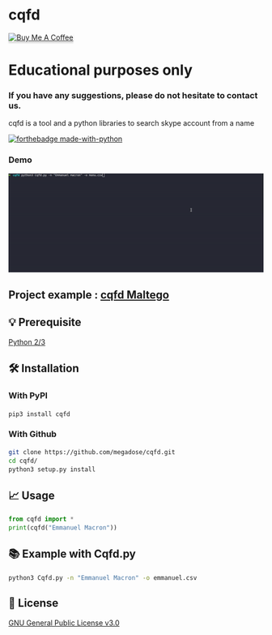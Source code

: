 # cqfd
<a href="https://www.buymeacoffee.com/megadose" target="_blank"><img src="https://www.buymeacoffee.com/assets/img/custom_images/orange_img.png" alt="Buy Me A Coffee" style="height: 41px !important;width: 174px !important;box-shadow: 0px 3px 2px 0px rgba(190, 190, 190, 0.5) !important;-webkit-box-shadow: 0px 3px 2px 0px rgba(190, 190, 190, 0.5) !important;" ></a>
# Educational purposes only
### If you have any suggestions, please do not hesitate to contact us. 
cqfd is a tool and a python libraries to search skype account from a name  

[![forthebadge made-with-python](http://ForTheBadge.com/images/badges/made-with-python.svg)](https://www.python.org/)
### Demo
![](demo.gif)
## Project example : [cqfd Maltego](https://github.com/megadose/cqfd-maltego)

## 💡 Prerequisite
   [Python 2/3](https://www.python.org/downloads/release/python-370/)
## 🛠️ Installation
### With PyPI
```pip3 install cqfd```
### With Github
```bash
git clone https://github.com/megadose/cqfd.git
cd cqfd/
python3 setup.py install
```
## 📈 Usage
```python
from cqfd import *
print(cqfd("Emmanuel Macron"))
```
## 📚 Example with Cqfd.py
```bash
python3 Cqfd.py -n "Emmanuel Macron" -o emmanuel.csv
```
## 📝 License
[GNU General Public License v3.0](https://www.gnu.org/licenses/gpl-3.0.fr.html)
